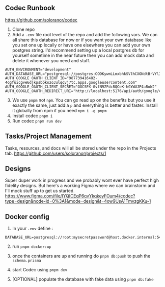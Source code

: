 ## Codec Runbook
https://github.com/soloranor/codec
1. Clone repo
2. Add a `.env` file root level of the repo and add the following vars. We can all share this database for now or if you want your own database like you set one up locally or have one elsewhere you can add your own postgres string. I'd recommend setting up a local postgres db for yourself sometime in the near future then you can add mock data and delete it whenever you need and stuff. 
```
AUTH_ENVIRONMENT="development"
AUTH_DATABASE_URL="postgresql://postgres:OODKywmLLnxbhkSVlhCXONdtBrVYlIaT@monorail.proxy.rlwy.net:56602/railway"
AUTH_GOOGLE_OAUTH_CLIENT_ID="987739416482-4qgfuicgve6djkpsbpko2o3ulqqvj7tc.apps.googleusercontent.com"
AUTH_GOOGLE_OAUTH_CLIENT_SECRET="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"
AUTH_GOOGLE_OAUTH_REDIRECT_URI="http://localhost:5176/api/auth/google/callback"
```
3. We use `pnpm` not `npm`. You can go read up on the benefits but you use it exactly the same, just add a `p` and everything is better and faster.
Install it globally from npm if you need `npm i -g pnpm`
4. Install codec `pnpm i`
5. Run codec `pnpm run dev`

## Tasks/Project Management
Tasks, resources, and docs will all be stored under the repo in the Projects tab.
https://github.com/users/soloranor/projects/1

## Designs
Super duper work in progress and we probably wont ever have perfect high fidelity designs. But here's a working Figma where we can brainstorm and I'll mock stuff up to get us started. 
https://www.figma.com/file/IYQICEqP6qvYkqkeyFOum4/codec?type=design&node-id=0%3A1&mode=design&t=4ow9UsA1TmvzgKKu-1

## Docker config
1) In your `.env` define : 
```
DATABASE_URL=postgresql://root:mysecretpassword@host.docker.internal:5488/codec
```
2) run `pnpm docker:up`

3) once the containers are up and running do `pnpm db:push` to push the `schema.prisma`

4) start Codec using `pnpm dev` 

5) [OPTIONAL] populate the database with fake data using `pnpm db:fake`